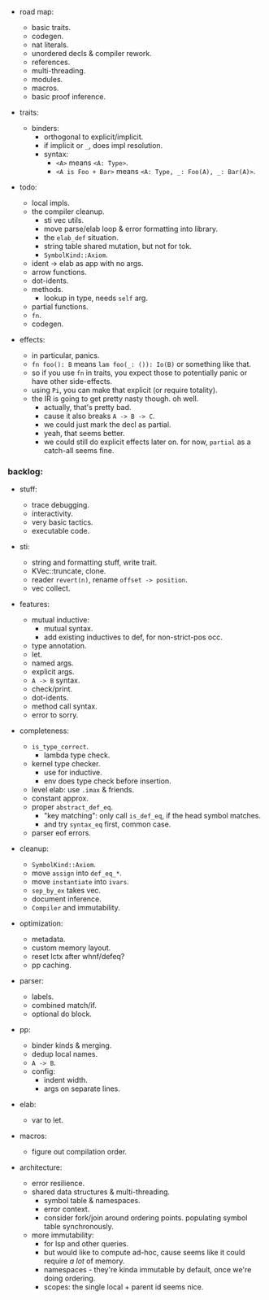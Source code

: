 
- road map:
    - basic traits.
    - codegen.
    - nat literals.
    - unordered decls & compiler rework.
    - references.
    - multi-threading.
    - modules.
    - macros.
    - basic proof inference.


- traits:
    - binders:
        - orthogonal to explicit/implicit.
        - if implicit or `_`, does impl resolution.
        - syntax:
            - `<A>` means `<A: Type>`.
            - `<A is Foo + Bar>` means `<A: Type, _: Foo(A), _: Bar(A)>`.

- todo:
    - local impls.
    - the compiler cleanup.
        - sti vec utils.
        - move parse/elab loop & error formatting into library.
        - the `elab_def` situation.
        - string table shared mutation, but not for tok.
        - `SymbolKind::Axiom`.
    - ident -> elab as app with no args.
    - arrow functions.
    - dot-idents.
    - methods.
        - lookup in type, needs `self` arg.
    - partial functions.
    - `fn`.
    - codegen.


- effects:
    - in particular, panics.
    - `fn foo(): B` means `lam foo(_: ()): Io(B)` or something like that.
    - so if you use `fn` in traits, you expect those to potentially panic
      or have other side-effects.
    - using `Pi`, you can make that explicit (or require totality).
    - the IR is going to get pretty nasty though. oh well.
        - actually, that's pretty bad.
        - cause it also breaks `A -> B -> C`.
        - we could just mark the decl as partial.
        - yeah, that seems better.
        - we could still do explicit effects later on.
          for now, `partial` as a catch-all seems fine.


### backlog:

- stuff:
    - trace debugging.
    - interactivity.
    - very basic tactics.
    - executable code.

- sti:
    - string and formatting stuff, write trait.
    - KVec::truncate, clone.
    - reader `revert(n)`, rename `offset -> position`.
    - vec collect.

- features:
    - mutual inductive:
        - mutual syntax.
        - add existing inductives to def, for non-strict-pos occ.
    - type annotation.
    - let.
    - named args.
    - explicit args.
    - `A -> B` syntax.
    - check/print.
    - dot-idents.
    - method call syntax.
    - error to sorry.

- completeness:
    - `is_type_correct`.
        - lambda type check.
    - kernel type checker.
        - use for inductive.
        - env does type check before insertion.
    - level elab: use `.imax` & friends.
    - constant approx.
    - proper `abstract_def_eq`.
        - "key matching": only call `is_def_eq`, if the head symbol matches.
        - and try `syntax_eq` first, common case.
    - parser eof errors.

- cleanup:
    - `SymbolKind::Axiom`.
    - move `assign` into `def_eq_*`.
    - move `instantiate` into `ivars`.
    - `sep_by_ex` takes vec.
    - document inference.
    - `Compiler` and immutability.

- optimization:
    - metadata.
    - custom memory layout.
    - reset lctx after whnf/defeq?
    - pp caching.

- parser:
    - labels.
    - combined match/if.
    - optional do block.

- pp:
    - binder kinds & merging.
    - dedup local names.
    - `A -> B`.
    - config:
        - indent width.
        - args on separate lines.

- elab:
    - var to let.

- macros:
    - figure out compilation order.

- architecture:
    - error resilience.
    - shared data structures & multi-threading.
        - symbol table & namespaces.
        - error context.
        - consider fork/join around ordering points.
          populating symbol table synchronously.
    - more immutability:
        - for lsp and other queries.
        - but would like to compute ad-hoc, cause seems
          like it could require *a lot* of memory.
        - namespaces - they're kinda immutable by default,
          once we're doing ordering.
        - scopes: the single local + parent id seems nice.

